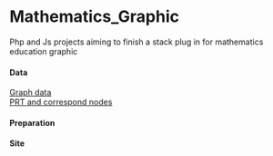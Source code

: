 # Mathematics_Graphic
Php and Js projects aiming to finish a stack plug in for mathematics education graphic

#### Data
[Graph data](https://github.com/Freyja-Leky/Mathematics_Graphic/tree/main/Node%26Links)   
[PRT and correspond nodes](https://github.com/Freyja-Leky/Mathematics_Graphic/tree/main/Data)

#### Preparation

#### Site
